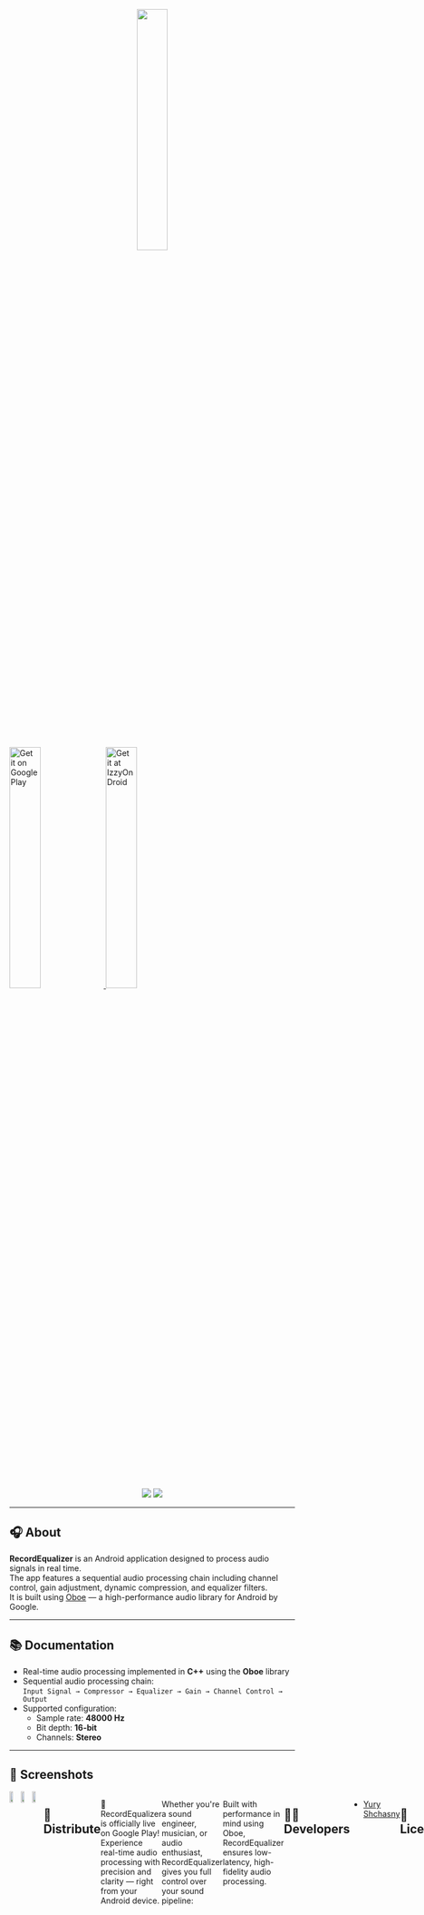 <p align="center">
      <img src="https://i.ibb.co/20NPj8rs/microphone-svgrepo-com-1.png" width="33%">
</p>

<a href="https://play.google.com/store/apps/details?id=com.sb.recordequalizer">
  <img alt="Get it on Google Play"
       src="https://i.ibb.co/Kp3M30FB/Get-It-On-Google-Play-Badge-Web-color-English.png"
      width="33%" />
</a>
<a href="https://apt.izzysoft.de/packages/com.sb.recordequalizer">
  <img alt="Get it at IzzyOnDroid"
       src="https://gitlab.com/IzzyOnDroid/repo/-/raw/master/assets/IzzyOnDroidButtonGreyBorder_nofont.png"
       width="33%" />
</a>

####

<p align="center" >
   <img src="https://img.shields.io/badge/Platform-Android-green.svg")>
   <img src="https://img.shields.io/badge/Verison-1.1.0-blue.svg")>
</p>

---

## 🎧 About

**RecordEqualizer** is an Android application designed to process audio signals in real time.  
The app features a sequential audio processing chain including channel control, gain adjustment, dynamic compression, and equalizer filters.  
It is built using [Oboe](https://github.com/google/oboe) — a high-performance audio library for Android by Google.

---

## 📚 Documentation

- Real-time audio processing implemented in **C++** using the **Oboe** library
- Sequential audio processing chain:  
  `Input Signal → Compressor → Equalizer → Gain → Channel Control → Output`
- Supported configuration:
  - Sample rate: **48000 Hz**
  - Bit depth: **16-bit**
  - Channels: **Stereo**

---

## 📱 Screenshots
<div style="display:flex;" >
<img src="https://i.ibb.co/NgrwQGrF/Screenshot-20250811-140354.png" width="32%" >
<img src="https://i.ibb.co/kgdx3XdG/Screenshot-20250811-140427.png" width="32%" >
<img src="https://i.ibb.co/bj8vMsXJ/Screenshot-20250811-140258.png" width="32%" >

---

## 🚀 Distribute

🎉 RecordEqualizer is officially live on Google Play! Experience real-time audio processing with precision and clarity — right from your Android device.

Whether you're a sound engineer, musician, or audio enthusiast, RecordEqualizer gives you full control over your sound pipeline:

Built with performance in mind using Oboe, RecordEqualizer ensures low-latency, high-fidelity audio processing.

---

## 👨‍💻 Developers

- [Yury Shchasny](https://github.com/YuryShchasny)

---

## 📝 License

This project is licensed under the MIT License. See the [LICENSE](LICENSE) file for details.
